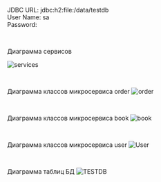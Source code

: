 JDBC URL: jdbc:h2:file:/data/testdb
<br>
User Name: sa
<br>
Password: 

 
<br>

Диаграмма сервисов

![services](https://github.com/user-attachments/assets/384750b1-1659-4094-83ea-b7a874a02d1e)


<br>

Диаграмма классов микросервиса order
![order](https://github.com/user-attachments/assets/c0abe408-b2f8-4259-9881-420042292576)


<br>

Диаграмма классов микросервиса book
![book](https://github.com/user-attachments/assets/8dc5d0a7-b71e-4a2d-ab6b-16179879bbad)


<br>

Диаграмма классов микросервиса user
![User](https://github.com/user-attachments/assets/ca3da67e-33ef-4f09-a147-123fc3370eba)


<br>

Диаграмма таблиц БД
![TESTDB](https://github.com/user-attachments/assets/0c9de38b-6cbe-403b-a8e4-5bfe7022ffbb)
